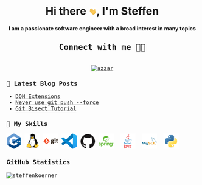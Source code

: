 <div align="center">
<h1 align="center">Hi there <img width="20" src="https://github.com/1999AZZAR/1999AZZAR/blob/main/resources/img/waving.gif">, I'm Steffen</h1>
<h4 align="center"> I am a passionate software engineer with a broad interest in many topics </h4>
</div>


<div>
  <samp>
    <h2 align="center">Connect with me 🤝🏻</h2>
    <p align="center">
      <br/>
      <a href="https://www.linkedin.com/in/steffen-k%C3%B6rner-371a2782/" target="blank"><img align="center"
         src="https://img.shields.io/badge/linkedin-%231DA1F2.svg?style=for-the-badge&logo=linkedin&logoColor=white"
         alt="azzar" height="30"/></a>
</details>

### 📕 Latest Blog Posts

<!-- BLOG-POST-LIST:START -->
- [DQN Extensions](https://steffenkoerner.github.io/deep/reinforcement/learning/2023/03/23/dqn_extensions.html)
- [Never use git push --force](https://steffenkoerner.github.io/git/2023/03/19/git-push-alternative.html)
- [Git Bisect Tutorial](https://steffenkoerner.github.io/git/2023/03/17/git-bisect-tutorial.html)
<!-- BLOG-POST-LIST:END -->


### 🎯 My Skills

<div>
  <img src="https://github.com/devicons/devicon/blob/master/icons/cplusplus/cplusplus-original.svg" title="C++" **alt="C++" width="40" height="40"/>
  <img src="https://github.com/devicons/devicon/blob/master/icons/linux/linux-original.svg" title="Linux" **alt="inux" width="40" height="40"/>
  <img src="https://github.com/devicons/devicon/blob/master/icons/git/git-original-wordmark.svg" title="Git" **alt="Git" width="40" height="40"/>
   <img src="https://github.com/devicons/devicon/blob/master/icons/vscode/vscode-original.svg" title="VsCode" **alt="VsCode" width="40" height="40"/>
   <img src="https://github.com/devicons/devicon/blob/master/icons/github/github-original.svg" title="Github" **alt="Github" width="40" height="40"/>
  <img src="https://github.com/devicons/devicon/blob/master/icons/spring/spring-original-wordmark.svg" title="Spring" alt="Spring" width="40" height="40"/>&nbsp;
  <img src="https://github.com/devicons/devicon/blob/master/icons/java/java-original-wordmark.svg" title="Java" alt="Java" width="40" height="40"/>&nbsp;
  <img src="https://github.com/devicons/devicon/blob/master/icons/mysql/mysql-original-wordmark.svg" titlehub="MySQL"  alt="MySQL" width="40" height="40"/>&nbsp;
  <img src="https://github.com/devicons/devicon/blob/master/icons/python/python-original.svg" title="Python" **alt="Python" width="40" height="40"/>
</div>


### GitHub Statistics

<p><img align="center" src="https://github-readme-stats.vercel.app/api/top-langs?username=steffenkoerner&show_icons=true&locale=en&layout=compact" alt="steffenkoerner" /></p>

<!-- <p>&nbsp;<img align="center" src="https://github-readme-stats.vercel.app/api?username=steffenkoerner&show_icons=true&locale=en" alt="steffenkoerner" /></p> -->
